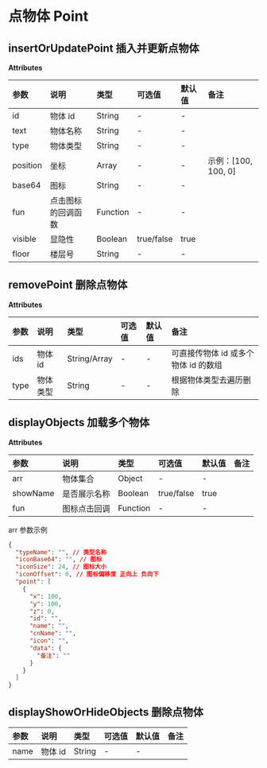 # 点物体 Point

## insertOrUpdatePoint 插入并更新点物体

**Attributes**

| 参数     | 说明               | 类型     | 可选值     | 默认值 | 备注                |
| :------- | :----------------- | :------- | :--------- | :----- | :------------------ |
| id       | 物体 id            | String   | -          | -      |
| text     | 物体名称           | String   | -          | -      |
| type     | 物体类型           | String   | -          | -      |
| position | 坐标               | Array    | -          | -      | 示例：[100, 100, 0] |
| base64   | 图标               | String   | -          | -      |
| fun      | 点击图标的回调函数 | Function | -          | -      |
| visible  | 显隐性             | Boolean  | true/false | true   |
| floor    | 楼层号             | String   | -          | -      |

## removePoint 删除点物体

**Attributes**

| 参数 | 说明     | 类型         | 可选值 | 默认值 | 备注                                 |
| :--- | :------- | :----------- | :----- | :----- | :----------------------------------- |
| ids  | 物体 id  | String/Array | -      | -      | 可直接传物体 id 或多个物体 id 的数组 |
| type | 物体类型 | String       | -      | -      | 根据物体类型去遍历删除               |

## displayObjects 加载多个物体

**Attributes**

| 参数     | 说明         | 类型     | 可选值     | 默认值 | 备注 |
| :------- | :----------- | :------- | :--------- | :----- | :--- |
| arr      | 物体集合     | Object   | -          | -      |      |
| showName | 是否展示名称 | Boolean  | true/false | true   |
| fun      | 图标点击回调 | Function | -          | -      |      |

arr 参数示例

```json
{
  "typeName": "", // 类型名称
  "iconBase64": "", // 图标
  "iconSize": 24, // 图标大小
  "iconOffset": 0, // 图标偏移度 正向上 负向下
  "point": [
    {
      "x": 100,
      "y": 100,
      "z": 0,
      "id": "",
      "name": "",
      "cnName": "",
      "icon": "",
      "data": {
        "备注": ""
      }
    }
  ]
}
```

## displayShowOrHideObjects 删除点物体

| 参数 | 说明    | 类型   | 可选值 | 默认值 | 备注 |
| :--- | :------ | :----- | :----- | :----- | :--- |
| name | 物体 id | String | -      | -      |      |
